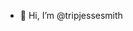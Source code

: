 - 👋 Hi, I’m @tripjessesmith


<!---
tripjessesmith/tripjessesmith is a ✨ special ✨ repository because its `README.md` (this file) appears on your GitHub profile.
You can click the Preview link to take a look at your changes.
--->
